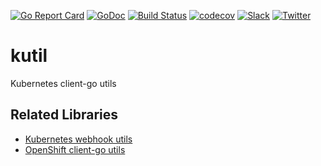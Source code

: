 [![Go Report Card](https://goreportcard.com/badge/kmodules.xyz/client-go)](https://goreportcard.com/report/kmodules.xyz/client-go)
[![GoDoc](https://godoc.org/kmodules.xyz/client-go?status.svg "GoDoc")](https://godoc.org/kmodules.xyz/client-go)
[![Build Status](https://travis-ci.org/appscode/kutil.svg?branch=master)](https://travis-ci.org/appscode/kutil)
[![codecov](https://codecov.io/gh/appscode/kutil/branch/master/graph/badge.svg)](https://codecov.io/gh/appscode/kutil)
[![Slack](https://slack.appscode.com/badge.svg)](https://slack.appscode.com)
[![Twitter](https://img.shields.io/twitter/follow/appscodehq.svg?style=social&logo=twitter&label=Follow)](https://twitter.com/intent/follow?screen_name=AppsCodeHQ)

# kutil
Kubernetes client-go utils

## Related Libraries
- [Kubernetes webhook utils](https://github.com/appscode/kubernetes-webhook-util)
- [OpenShift client-go utils](https://github.com/appscode/ocutil)
